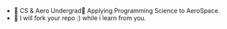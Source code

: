 - 👀 CS & Aero Undergrad👋 Applying Programming Science to AeroSpace.
- 🌱 I will fork your repo :) while i learn from you.
<!---
josephkb87/josephkb87 is a ✨ special ✨ repository because its `README.md` (this file) appears on your GitHub profile.
You can click the Preview link to take a look at your changes.
--->
